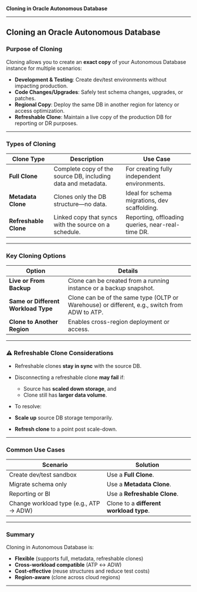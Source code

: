 **Cloning in Oracle Autonomous Database**

---

##  Cloning an Oracle Autonomous Database

###  Purpose of Cloning

Cloning allows you to create an **exact copy** of your Autonomous Database instance for multiple scenarios:

*  **Development & Testing**: Create dev/test environments without impacting production.
*  **Code Changes/Upgrades**: Safely test schema changes, upgrades, or patches.
*  **Regional Copy**: Deploy the same DB in another region for latency or access optimization.
*  **Refreshable Clone**: Maintain a live copy of the production DB for reporting or DR purposes.

---

###  Types of Cloning

| Clone Type            | Description                                                  | Use Case                                          |
| --------------------- | ------------------------------------------------------------ | ------------------------------------------------- |
| **Full Clone**        | Complete copy of the source DB, including data and metadata. | For creating fully independent environments.      |
| **Metadata Clone**    | Clones only the DB structure—no data.                        | Ideal for schema migrations, dev scaffolding.     |
| **Refreshable Clone** | Linked copy that syncs with the source on a schedule.        | Reporting, offloading queries, near-real-time DR. |

---

###  Key Cloning Options

| Option                              | Details                                                                                       |
| ----------------------------------- | --------------------------------------------------------------------------------------------- |
| **Live or From Backup**             | Clone can be created from a running instance or a backup snapshot.                            |
| **Same or Different Workload Type** | Clone can be of the same type (OLTP or Warehouse) or different, e.g., switch from ADW to ATP. |
| **Clone to Another Region**         | Enables cross-region deployment or access.                                                    |

---

### ⚠ Refreshable Clone Considerations

* Refreshable clones **stay in sync** with the source DB.
* Disconnecting a refreshable clone **may fail** if:

  * Source has **scaled down storage**, and
  * Clone still has **larger data volume**.
*  To resolve:

  * **Scale up** source DB storage temporarily.
  * **Refresh clone** to a point post scale-down.

---

###  Common Use Cases

| Scenario                               | Solution                                |
| -------------------------------------- | --------------------------------------- |
| Create dev/test sandbox                | Use a **Full Clone**.                   |
| Migrate schema only                    | Use a **Metadata Clone**.               |
| Reporting or BI                        | Use a **Refreshable Clone**.            |
| Change workload type (e.g., ATP → ADW) | Clone to a **different workload type**. |

---

###  Summary

Cloning in Autonomous Database is:

* **Flexible** (supports full, metadata, refreshable clones)
* **Cross-workload compatible** (ATP ↔ ADW)
* **Cost-effective** (reuse structures and reduce test costs)
* **Region-aware** (clone across cloud regions)

---


